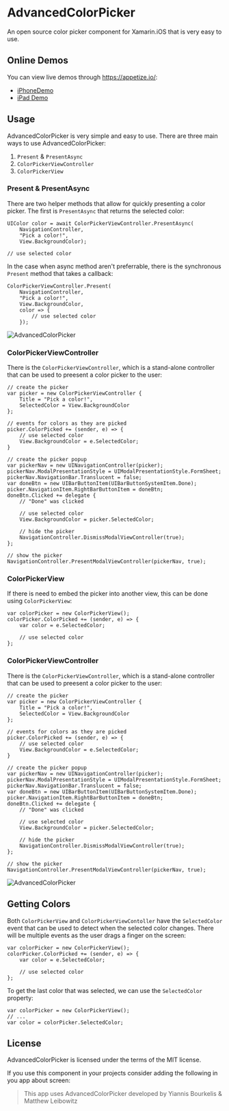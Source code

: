 # AdvancedColorPicker

An open source color picker component for Xamarin.iOS that is very easy to use.

## Online Demos

You can view live demos through https://appetize.io/:

  - [iPhoneDemo][3] 
  - [iPad Demo][4] 

## Usage

AdvancedColorPicker is very simple and easy to use. 
There are three main ways to use AdvancedColorPicker: 

  1. `Present` & `PresentAsync`
  2. `ColorPickerViewController`
  3. `ColorPickerView`

### Present & PresentAsync

There are two helper methods that allow for quickly presenting a color picker. 
The first is `PresentAsync` that returns the selected color:

    UIColor color = await ColorPickerViewController.PresentAsync(
        NavigationController, 
        "Pick a color!",
        View.BackgroundColor);
    
    // use selected color
        
In the case when async method aren't preferrable, there is the synchronous
`Present` method that takes a callback:

    ColorPickerViewController.Present(
        NavigationController, 
        "Pick a color!",
        View.BackgroundColor,
        color => {
            // use selected color
        });

![AdvancedColorPicker][1]

### ColorPickerViewController

There is the `ColorPickerViewController`, which is a stand-alone controller that can be used
to preesent a color picker to the user:

    // create the picker
    var picker = new ColorPickerViewController {
        Title = "Pick a color!",
        SelectedColor = View.BackgroundColor
    };
    
    // events for colors as they are picked
    picker.ColorPicked += (sender, e) => {
        // use selected color
        View.BackgroundColor = e.SelectedColor;
    }
    
    // create the picker popup
    var pickerNav = new UINavigationController(picker);
    pickerNav.ModalPresentationStyle = UIModalPresentationStyle.FormSheet;
    pickerNav.NavigationBar.Translucent = false;
    var doneBtn = new UIBarButtonItem(UIBarButtonSystemItem.Done);
    picker.NavigationItem.RightBarButtonItem = doneBtn;
    doneBtn.Clicked += delegate {
        // "Done" was clicked
        
        // use selected color
        View.BackgroundColor = picker.SelectedColor;
        
        // hide the picker
        NavigationController.DismissModalViewController(true);
    };
    
    // show the picker
    NavigationController.PresentModalViewController(pickerNav, true);

### ColorPickerView

If there is need to embed the picker into another view, this can be done
using `ColorPickerView`:

    var colorPicker = new ColorPickerView();
    colorPicker.ColorPicked += (sender, e) => {
        var color = e.SelectedColor;
        
        // use selected color
    };

### ColorPickerViewController

There is the `ColorPickerViewController`, which is a stand-alone controller that can be used
to preesent a color picker to the user:

    // create the picker
    var picker = new ColorPickerViewController {
        Title = "Pick a color!",
        SelectedColor = View.BackgroundColor
    };
    
    // events for colors as they are picked
    picker.ColorPicked += (sender, e) => {
        // use selected color
        View.BackgroundColor = e.SelectedColor;
    }
    
    // create the picker popup
    var pickerNav = new UINavigationController(picker);
    pickerNav.ModalPresentationStyle = UIModalPresentationStyle.FormSheet;
    pickerNav.NavigationBar.Translucent = false;
    var doneBtn = new UIBarButtonItem(UIBarButtonSystemItem.Done);
    picker.NavigationItem.RightBarButtonItem = doneBtn;
    doneBtn.Clicked += delegate {
        // "Done" was clicked
        
        // use selected color
        View.BackgroundColor = picker.SelectedColor;
        
        // hide the picker
        NavigationController.DismissModalViewController(true);
    };
    
    // show the picker
    NavigationController.PresentModalViewController(pickerNav, true);

![AdvancedColorPicker][2]

## Getting Colors

Both `ColorPickerView` and `ColorPickerViewContoller` have the `SelectedColor` event 
that can be used to detect when the selected color changes. 
There will be multiple events as the user drags a finger on the screen:

    var colorPicker = new ColorPickerView();
    colorPicker.ColorPicked += (sender, e) => {
        var color = e.SelectedColor;
        
        // use selected color
    };

To get the last color that was selected, we can use the `SelectedColor` property:

    var colorPicker = new ColorPickerView();
    // ...
    var color = colorPicker.SelectedColor;

## License

AdvancedColorPicker is licensed under the terms of the MIT license.

If you use this component in your projects consider adding the following in you app about screen:

> This app uses AdvancedColorPicker developed by Yiannis Bourkelis & Matthew Leibowitz

[1]: https://raw.githubusercontent.com/mattleibow/AdvancedColorPicker/master/Images/iPhone_colorpicker.png
[2]: https://raw.githubusercontent.com/mattleibow/AdvancedColorPicker/master/Images/iPad_landscape_colorpicker.png
[3]: https://appetize.io/app/1uzmreu5wh2vzm79vpag1nwmqm?device=iphone5s&scale=75&orientation=portrait
[4]: https://appetize.io/app/1uzmreu5wh2vzm79vpag1nwmqm?device=ipadair&scale=50&orientation=landscape&deviceColor=black